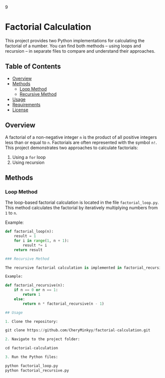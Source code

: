 9
# Factorial Calculation

This project provides two Python implementations for calculating the factorial of a number. You can find both methods – using loops and recursion – in separate files to compare and understand their approaches.

## Table of Contents
- [Overview](#overview)
- [Methods](#methods)
  - [Loop Method](#loop-method)
  - [Recursive Method](#recursive-method)
- [Usage](#usage)
- [Requirements](#requirements)
- [License](#license)

## Overview
A factorial of a non-negative integer `n` is the product of all positive integers less than or equal to `n`. Factorials are often represented with the symbol `n!`. This project demonstrates two approaches to calculate factorials:
1. Using a `for` loop
2. Using recursion

## Methods

### Loop Method
The loop-based factorial calculation is located in the file `factorial_loop.py`. This method calculates the factorial by iteratively multiplying numbers from `1` to `n`.

Example:
```python
def factorial_loop(n):
    result = 1
    for i in range(1, n + 1):
        result *= i
    return result

### Recursive Method

The recursive factorial calculation is implemented in factorial_recursive.py. This method calls itself with decreasing values of n until reaching the base case (n = 1).

Example:

def factorial_recursive(n):
    if n == 0 or n == 1:
        return 1
    else:
        return n * factorial_recursive(n - 1)

## Usage

1. Clone the repository:

git clone https://github.com/CheryMinkyy/factorial-calculation.git

2. Navigate to the project folder:

cd factorial-calculation

3. Run the Python files:

python factorial_loop.py
python factorial_recursive.py
